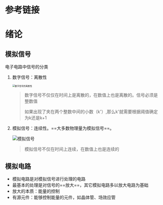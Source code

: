 # 参考链接



# 绪论

## 模拟信号

电子电路中信号的分类

1. 数字信号：离散性

   <img src="https://gitlab.com/18355291538/picture/-/raw/main/pictures/2024/09/8_19_35_9_202409081935799.png" alt="数字信号的离散性" style="zoom:50%;" />

   > 数字信号不仅仅在时间上是离散的，在数值上也是离散的。信号必须是整数值
   >
   > 如果出现了夹在两个整数中间的小数（k'）,那么k'就需要根据阈值确定为k还是k+1

2. 模拟信号：连续性。==大多数物理量为模拟信号==。

   ![模拟信号](https://gitlab.com/18355291538/picture/-/raw/main/pictures/2024/09/8_19_40_23_202409081940326.png)

   > 模拟信号不仅在时间上连续，在数值上也是连续的

## 模拟电路

- 模拟电路是对模拟信号进行处理的电路
- 最基本的处理是对信号的==放大==，其它模拟电路多以放大电路为基础
- 放大的本质：能量的控制
- 有源元件：能够控制能量的元件，如晶体管、场效应管





























